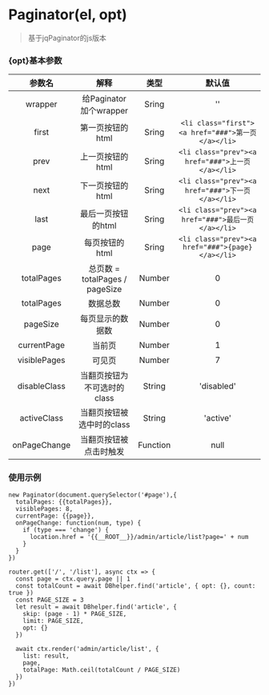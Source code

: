 # Paginator(el, opt) 
> 基于jqPaginator的js版本

### {opt}基本参数
| 参数名 | 解释 | 类型 | 默认值 | 
| :------: | :------: | :------: |:------: |
| wrapper | 给Paginator加个wrapper | Sring | '' |
| first | 第一页按钮的html | Sring | ```<li class="first"><a href="###">第一页</a></li>``` |
| prev | 上一页按钮的html | Sring | ```<li class="prev"><a href="###">上一页</a></li>``` |
| next | 下一页按钮的html | Sring | ```<li class="prev"><a href="###">下一页</a></li>``` |
| last | 最后一页按钮的html | Sring | ```<li class="prev"><a href="###">最后一页</a></li>``` |
| page | 每页按钮的html | Sring | ```<li class="prev"><a href="###">{page}</a></li>``` |
| totalPages | 总页数 = totalPages / pageSize | Number | 0 |
| totalPages | 数据总数 | Number | 0 |
| pageSize | 每页显示的数据数 | Number | 0 |
| currentPage | 当前页 | Number | 1 |
| visiblePages | 可见页 | Number | 7 |
| disableClass | 当翻页按钮为不可选时的class | String | 'disabled' |
| activeClass | 当翻页按钮被选中时的class | String | 'active' |
| onPageChange | 当翻页按钮被点击时触发 | Function | null |

### 使用示例
```
new Paginator(document.querySelector('#page'),{
  totalPages: {{totalPages}},
  visiblePages: 8,
  currentPage: {{page}},
  onPageChange: function(num, type) {
    if (type === 'change') {
      location.href = '{{__ROOT__}}/admin/article/list?page=' + num
    }
  }
})
```

```
router.get(['/', '/list'], async ctx => {
  const page = ctx.query.page || 1
  const totalCount = await DBhelper.find('article', { opt: {}, count: true })
  const PAGE_SIZE = 3
  let result = await DBhelper.find('article', {
    skip: (page - 1) * PAGE_SIZE,
    limit: PAGE_SIZE,
    opt: {}
  })

  await ctx.render('admin/article/list', {
    list: result,
    page,
    totalPage: Math.ceil(totalCount / PAGE_SIZE)
  })
})
```
